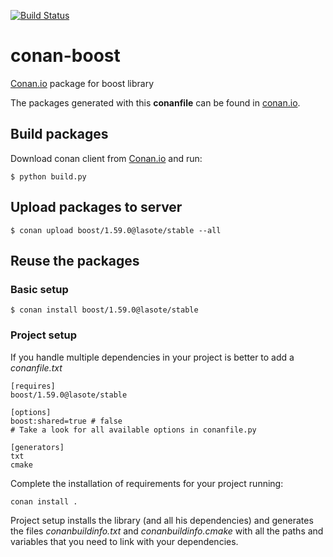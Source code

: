 [![Build Status](https://travis-ci.org/lasote/conan-boost.svg?branch=master)](https://travis-ci.org/lasote/conan-boost)

# conan-boost


[Conan.io](https://conan.io) package for boost library

The packages generated with this **conanfile** can be found in [conan.io](https://conan.io/source/boost/1.59.0/lasote/stable).

## Build packages

Download conan client from [Conan.io](https://conan.io) and run:

    $ python build.py
    
## Upload packages to server

    $ conan upload boost/1.59.0@lasote/stable --all
    
## Reuse the packages

### Basic setup

    $ conan install boost/1.59.0@lasote/stable
    
### Project setup

If you handle multiple dependencies in your project is better to add a *conanfile.txt*
    
    [requires]
    boost/1.59.0@lasote/stable

    [options]
    boost:shared=true # false
    # Take a look for all available options in conanfile.py
    
    [generators]
    txt
    cmake

Complete the installation of requirements for your project running:</small></span>

    conan install . 

Project setup installs the library (and all his dependencies) and generates the files *conanbuildinfo.txt* and *conanbuildinfo.cmake* with all the paths and variables that you need to link with your dependencies.

